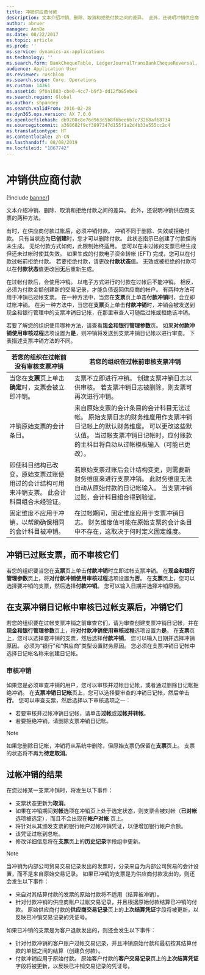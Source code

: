 ```yaml
---
title: 冲销供应商付款
description: 文本介绍冲销、删除、取消和拒绝付款之间的差异。 此外，还说明冲销供应商支票的两种方法。
author: abruer
manager: AnnBe
ms.date: 08/22/2017
ms.topic: article
ms.prod: ''
ms.service: dynamics-ax-applications
ms.technology: ''
ms.search.form: BankChequeTable, LedgerJournalTransBankChequeReversal, LedgerJournalTransVendPaym
audience: Application User
ms.reviewer: roschlom
ms.search.scope: Core, Operations
ms.custom: 14361
ms.assetid: 9f0a1883-cbe0-4cc7-b9f3-dd12fb85ebe8
ms.search.region: Global
ms.author: shpandey
ms.search.validFrom: 2016-02-28
ms.dyn365.ops.version: AX 7.0.0
ms.openlocfilehash: db9208c8e76d963d5b8f6bee6b7c73268af68734
ms.sourcegitcommit: a368682f9cf3897347d155f1a2d4b33e555cc2c4
ms.translationtype: HT
ms.contentlocale: zh-CN
ms.lasthandoff: 08/08/2019
ms.locfileid: "1867742"
---
```

# <a name="reverse-a-vendor-payment"></a>冲销供应商付款

[!include [banner](../includes/banner.md)]

文本介绍冲销、删除、取消和拒绝付款之间的差异。 此外，还说明冲销供应商支票的两种方法。 

有时，在供应商付款过帐后，必须冲销付款。 冲销不同于删除、失效或拒绝付款。 只有当状态为**已创建**时，您才可以删除付款。 此状态指示已创建了付款但尚未生成。 无论付款方式如何，此限制始终适用。 您可以在未过帐的支票已经生成但还未过帐时使其失效。 如果生成的付款电子资金转帐 (EFT) 完成，您可以在付款过帐前拒绝付款。 若要拒绝付款，请更改**付款状态**值。 无效或被拒绝的付款可以在**付款状态**值更改回**无**后重新生成。 

在过帐付款后，会使用冲销。 以电子方式进行的付款在过帐后不能冲销。 相反，必须为付款金额创建新的交易记录，才能负债返回供应商的帐户。 有两种方法可用于冲销已过帐支票。 在一种方法中，当您在**支票**页上单击**付款冲销**时，会立即过帐冲销。 在另一种方法中，当您在**支票**页上单击**付款冲销**时，冲销会被发送到现金和银行管理中的支票冲销日记帐，在那里审查人可随后过帐或拒绝该冲销。 

若要了解您的组织使用哪种方法，请查看**现金和银行管理参数**页。 如果**对付款冲销使用审核过程**选项设置为**是**，则冲销将发送到支票冲销日记帐以进行审查。 下表描述支票冲销方法的不同。

| 若您的组织在过帐前没有审核支票冲销                                                                                                                                  | 若您的组织在过帐前审核支票冲销                                                                                                                                                                                                                                                                                                                                                                     |
|-----------------------------------------------------------------------------------------------------------------------------------------------------------------------------------------------------|---------------------------------------------------------------------------------------------------------------------------------------------------------------------------------------------------------------------------------------------------------------------------------------------------------------------------------------------------------------------------------------------------------------------------------|
| 当您在**支票**页上单击**确定**时，支票会被立即冲销。                                                                                                                      | 支票不立即进行冲销。 创建支票冲销日志以供审核。 若支票冲销日志被删除，则支票可再次进行冲销。                                                                                                                                                                                                                                                                |
| 冲销原始支票的会计条目。                                                                                                                                         | 来自原始支票的会计条目的会计科目无法过帐。 原始支票日志的财务维度用作支票冲销日记帐上的默认财务维度。 可以更改这些默认值。 当过帐支票冲销日记帐时，应付账款的主科目将自动从过帐模板输入（可能已更改）。 |
| 即使科目结构已改变，原始支票过账使用过的会计结构可用来冲销支票。 此会计科目组合未经验证。 | 若原始支票过账后会计结构变更，则需要新财务维度来进行支票冲销。 此财务维度无法自动从原始付款的日记帐输入。 当支票冲销过账，会计科目组合得到验证。                                                                                                        |
| 固定维度不应用于冲销，以帮助确保相同的会计科目被冲销。                                                                                      | 在过帐期间，固定维度应用于支票冲销日志。 财务维度值可能在原始支票的会计条目中不存在，这取决于何时定义固定维度。                                                                                                                                                                                                     |

## <a name="reverse-posted-checks-without-reviewing-them"></a>冲销已过账支票，而不审核它们
若您的组织要当您在**支票**页上单击**付款冲销**时立即过帐支票冲销。 在**现金和银行管理参数**页上，将**对付款冲销使用审核过程**选项设置为**否**。 在**支票**页上，您可以选择要冲销的支票，然后选择**付款冲销**。 您可以输入日期并选择冲销原因。

## <a name="reverse-posted-checks-after-they-are-reviewed-in-the-check-reversal-journal"></a>在支票冲销日记帐中审核已过帐支票后，冲销它们
若您的组织要在过帐支票冲销之前审查它们，请为审查创建支票冲销日记帐，并在**现金和银行管理参数**页上，将**对付款冲销使用审核过程**选项设置为**是**。 在**支票**页上，您可以选择要冲销的支票，然后选择**付款冲销**。 您可以输入日期并选择冲销原因。 必须为“银行”和“供应商”类型设置财务原因。 您必须在支票冲销日记帐中选择日记帐名称来创建日记帐。

### <a name="review-a-reversal"></a>审核冲销

如果您是必须审查冲销的用户，您可以审核并过帐日记帐，或者通过删除日记帐拒绝冲销。 在**支票冲销日记帐**页上，您可以选择要审查的冲销日记帐，然后单击**行**。 您可以审查支票，然后选择以下审核选项之一：

-   若要审核并过帐冲销日记帐，请单击**过帐**或**过帐并转帐**。
-   若要拒绝冲销，请删除支票冲销日记帐。

> [!NOTE]
> 如果您删除日记帐，冲销将从系统中删除，但原始支票仍保留在**支票**页上。 支票的状态将不再为**待定取消**。

## <a name="results-of-posting-a-reversal"></a>过帐冲销的结果
在您过帐某一支票冲销时，将发生以下事件：

-   支票状态更新为**取消**。
-   如果在冲销期间**对帐**选项在冲销页上处于选定状态，则支票会被对帐（**已对帐**选项被选定），而且不会出现在**帐户对帐** 页上。
-   将针对从其颁发支票的银行帐户过帐冲销凭证，以便增加银行帐户余额。
-   该凭证过帐到总帐。
-   修改详细信息将在**支票**页上的**历史记录**字段组中更新。

> [!NOTE] 
> 当冲销为内部公司贸易交易记录发出的发票时，分录来自为内部公司贸易的会计设置，而不是来自原始交易记录。 如果已冲销的支票是为供应商付款发出的，则还会发生以下事件：

-   来自对其结算付款的发票的原始付款将不适用（结算被冲销）。
-   针对付款冲销的供应商账户过帐交易记录，并且根据原始付款结算已冲销的付款。 原始供应商付款的**供应商交易记录**页上的**上次结算凭证**字段将被更新，以反映已冲销交易记录的凭证号。

如果已冲销的支票是为客户退款发出的，则还会发生以下事件：

-   针对付款冲销的客户账户过帐交易记录，并且冲销原始付款和最初按其结算付款的单据之间的结算（创建负付款）。
-   付款冲销应用于原始付款。 原始客户付款的**客户交易记录**页上的**上次结算凭证**字段将被更新，以反映已冲销交易记录的凭证号。




